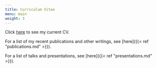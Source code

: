 ```yaml
---
title: Curriculum Vitae
menu: main
weight: 3
---
```


Click [here](/files/Kale_Stahl_CV.pdf) to see my current CV.

For a list of my recent publications and other writings, see [here]({{< ref "publications.md" >}}).

For a list of talks and presentations, see [here]({{< ref "presentations.md" >}}).

